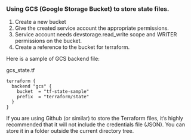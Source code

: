 ### Using GCS (Google Storage Bucket) to store state files.

1.  Create a new bucket 
2.  Give the created service account the appropriate permissions. 
3.   Service account needs devstorage.read_write scope and WRITER permissions on the bucket.
4.  Create a reference to the bucket for terraform.

Here is a sample of GCS backend file:

gcs_state.tf

```
terraform {
  backend "gcs" {
    bucket  = "tf-state-sample"
    prefix  = "terraform/state"
  }
}
```

If you are using Github (or similar) to store the Terraform files, it’s highly recommended that it will not include the credentials file (JSON). You can store it in a folder outside the current directory tree.